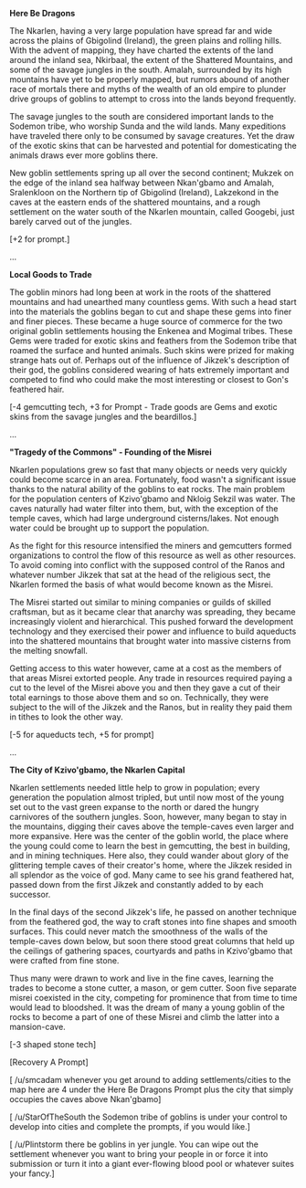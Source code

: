 **Here Be Dragons**

The Nkarlen, having a very large population have spread far and wide across the plains of Gbigolind (Ireland), the green plains and rolling hills. With the advent of mapping, they have charted the extents of the land around the inland sea, Nkirbaal, the extent of the Shattered Mountains, and some of the savage jungles in the south. Amalah, surrounded by its high mountains have yet to be properly mapped, but rumors abound of another race of mortals there and myths of the wealth of an old empire to plunder drive groups of goblins to attempt to cross into the lands beyond frequently.

The savage jungles to the south are considered important lands to the Sodemon tribe, who worship Sunda and the wild lands. Many expeditions have traveled there only to be consumed by savage creatures. Yet the draw of the exotic skins that can be harvested and potential for domesticating the animals draws ever more goblins there.

New goblin settlements spring up all over the second continent; Mukzek on the edge of the inland sea halfway between Nkan'gbamo and Amalah, Sralenkloon on the Northern tip of Gbigolind (Ireland), Lakzekond in the caves at the eastern ends of the shattered mountains, and a rough settlement on the water south of the Nkarlen mountain, called Googebi, just barely carved out of the jungles.

\[+2 for prompt.\]

...

**Local Goods to Trade**

The goblin minors had long been at work in the roots of the shattered mountains and had unearthed many countless gems. With such a head start into the materials the goblins began to cut and shape these gems into finer and finer pieces. These became a huge source of commerce for the two original goblin settlements housing the Enkenea and Mogimal tribes. These Gems were traded for exotic skins and feathers from the Sodemon tribe that roamed the surface and hunted animals. Such skins were prized for making strange hats out of. Perhaps out of the influence of Jikzek's description of their god, the goblins considered wearing of hats extremely important and competed to find who could make the most interesting or closest to Gon's feathered hair.

\[-4 gemcutting tech, +3 for Prompt - Trade goods are Gems and exotic skins from the savage jungles and the beardillos.\]

...

**"Tragedy of the Commons" - Founding of the Misrei**

Nkarlen populations grew so fast that many objects or needs very quickly could become scarce in an area. Fortunately, food wasn't a significant issue thanks to the natural ability of the goblins to eat rocks. The main problem for the population centers of Kzivo'gbamo and Nkloig Sekzil was water. The caves naturally had water filter into them, but, with the exception of the temple caves, which had large underground cisterns/lakes. Not enough water could be brought up to support the population.

As the fight for this resource intensified the miners and gemcutters formed organizations to control the flow of this resource as well as other resources. To avoid coming into conflict with the supposed control of the Ranos and whatever number Jikzek that sat at the head of the religious sect, the Nkarlen formed the basis of what would become known as the Misrei.

The Misrei started out similar to mining companies or guilds of skilled craftsman, but as it became clear that anarchy was spreading, they became increasingly violent and hierarchical. This pushed forward the development technology and they exercised their power and influence to build aqueducts into the shattered mountains that brought water into massive cisterns from the melting snowfall.

Getting access to this water however, came at a cost as the members of that areas Misrei extorted people. Any trade in resources required paying a cut to the level of the Misrei above you and then they gave a cut of their total earnings to those above them and so on. Technically, they were subject to the will of the Jikzek and the Ranos, but in reality they paid them in tithes to look the other way.

\[-5 for aqueducts tech, +5 for prompt\]

...

**The City of Kzivo'gbamo, the Nkarlen Capital**

Nkarlen settlements needed little help to grow in population; every generation the population almost tripled, but until now most of the young set out to the vast green expanse to the north or dared the hungry carnivores of the southern jungles. Soon, however, many began to stay in the mountains, digging their caves above the temple-caves even larger and more expansive. Here was the center of the goblin world, the place where the young could come to learn the best in gemcutting, the best in building, and in mining techniques. Here also, they could wander about glory of the glittering temple caves of their creator's home, where the Jikzek resided in all splendor as the voice of god. Many came to see his grand feathered hat, passed down from the first Jikzek and constantly added to by each successor.

In the final days of the second Jikzek's  life, he passed on another technique from the feathered god, the way to craft stones into fine shapes and smooth surfaces. This could never match the smoothness of the walls of the temple-caves down below, but soon there stood great columns that held up the ceilings of gathering spaces, courtyards and paths in Kzivo'gbamo that were crafted from fine stone.

Thus many were drawn to work and live in the fine caves, learning the trades to become a stone cutter, a mason, or gem cutter. Soon five separate misrei coexisted in the city, competing for prominence that from time to time would lead to bloodshed. It was the dream of many a young goblin of the rocks to become a part of one of these Misrei and climb the latter into a mansion-cave.

\[-3 shaped stone tech\]

\[Recovery A Prompt\]

\[ /u/smcadam whenever you get around to adding settlements/cities to the map here are 4 under the Here Be Dragons Prompt plus the city that simply occupies the caves above Nkan'gbamo\]

\[ /u/StarOfTheSouth the Sodemon tribe of goblins is under your control to develop into cities and complete the prompts, if you would like.\]

\[ /u/Plintstorm there be goblins in yer jungle. You can wipe out the settlement whenever you want to bring your people in or force it into submission or turn it into a giant ever-flowing blood pool or whatever suites your fancy.\]